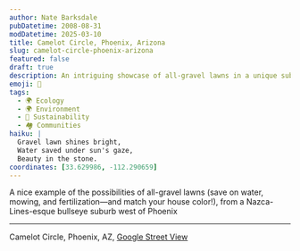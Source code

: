 ```yaml
---
author: Nate Barksdale
pubDatetime: 2008-08-31
modDatetime: 2025-03-10
title: Camelot Circle, Phoenix, Arizona
slug: camelot-circle-phoenix-arizona
featured: false
draft: true
description: An intriguing showcase of all-gravel lawns in a unique suburb west of Phoenix, complete with environmental benefits.
emoji: 🌵
tags:
  - 🌍 Ecology
  - 🌍 Environment
  - 🌱 Sustainability
  - 🏘️ Communities
haiku: |
  Gravel lawn shines bright,  
  Water saved under sun's gaze,  
  Beauty in the stone.
coordinates: [33.629986, -112.290659]
---
```


A nice example of the possibilities of all-gravel lawns (save on water, mowing, and fertilization—and match your house color!), from a Nazca-Lines-esque bullseye suburb west of Phoenix

---

Camelot Circle, Phoenix, AZ, [Google Street View](http://maps.google.com/?ie=UTF8&ll=33.629986,-112.290659&spn=0.05317,0.103769&t=h&z=14&layer=c&cbll=33.618689,-112.29365&panoid=M1FKRZKNnEJKpKV_6DgWNA&cbp=1,270.84695892704553,,0,7.993476776434358)
